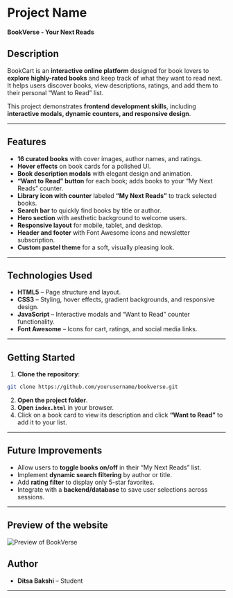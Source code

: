 # Project Name

**BookVerse - Your Next Reads**

## **Description**

BookCart is an **interactive online platform** designed for book lovers to **explore highly-rated books** and keep track of what they want to read next. It helps users discover books, view descriptions, ratings, and add them to their personal “Want to Read” list.

This project demonstrates **frontend development skills**, including **interactive modals, dynamic counters, and responsive design**.

---

## **Features**

* **16 curated books** with cover images, author names, and ratings.
* **Hover effects** on book cards for a polished UI.
* **Book description modals** with elegant design and animation.
* **“Want to Read” button** for each book; adds books to your “My Next Reads” counter.
* **Library icon with counter** labeled **“My Next Reads”** to track selected books.
* **Search bar** to quickly find books by title or author.
* **Hero section** with aesthetic background to welcome users.
* **Responsive layout** for mobile, tablet, and desktop.
* **Header and footer** with Font Awesome icons and newsletter subscription.
* **Custom pastel theme** for a soft, visually pleasing look.

---

## **Technologies Used**

* **HTML5** – Page structure and layout.
* **CSS3** – Styling, hover effects, gradient backgrounds, and responsive design.
* **JavaScript** – Interactive modals and “Want to Read” counter functionality.
* **Font Awesome** – Icons for cart, ratings, and social media links.

---

## **Getting Started**

1. **Clone the repository**:

```bash
git clone https://github.com/yourusername/bookverse.git
```

2. **Open the project folder**.
3. **Open `index.html`** in your browser.
4. Click on a book card to view its description and click **“Want to Read”** to add it to your list.

---

## **Future Improvements**

* Allow users to **toggle books on/off** in their “My Next Reads” list.
* Implement **dynamic search filtering** by author or title.
* Add **rating filter** to display only 5-star favorites.
* Integrate with a **backend/database** to save user selections across sessions.

---

## **Preview of the website**

![Preview of BookVerse](https://github.com/user-attachments/assets/0923fbda-a655-4157-859f-f79f1cad88cc)


## **Author**

* **Ditsa Bakshi** – Student

---
